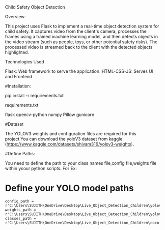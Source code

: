 Child Safety Object Detection

Overview:

This project uses Flask to implement a real-time object detection system for child safety. It captures video from the client's camera, processes the frames using a trained machine learning model, and then detects objects in the video stream (such as people, toys, or other potential safety risks). The processed video is streamed back to the client with the detected objects highlighted.

Technologies Used

Flask: Web framework to serve the application.
HTML-CSS-JS: Serves UI and Frontend


#Installation:

pip install -r requirements.txt

requirements.txt

flask
opencv-python
numpy
Pillow
gunicorn

#Dataset

The YOLOV3 weights and configuration files are required for this project.You can download the yoloV3 dataset from kaggle (https://www.kaggle.com/datasets/shivam316/yolov3-weights).

#Define Paths:

You need to define the path to your class names file,config file,weights file within yoour python scripts.
For Ex:
 # Define your YOLO model paths
    config_path = r"C:\Users\SUJITH\OneDrive\Desktop\Live_Object_Detection_Children\yolov3.cfg"
    weights_path = r"C:\Users\SUJITH\OneDrive\Desktop\Live_Object_Detection_Children\yolov3.weights"
    classes_path = r"C:\Users\SUJITH\OneDrive\Desktop\Live_Object_Detection_Children\coco.names"

